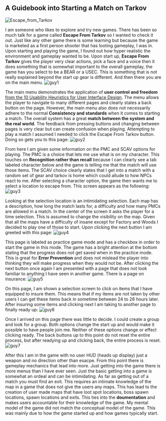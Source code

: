 ## A Guidebook into Starting a Match on Tarkov

![Escape_from_Tarkov](https://github.com/ChicoState/ux-personal-portfolio-Hayat-White/assets/33682739/15201a97-2301-45ee-ad6c-ffb492c62a6d)

I am someone who likes to explore and try new games. There has been so much talk for a game called **Escape From Tarkov** so I wanted to check it out. Just like any other game there is some learning but because the game is marketed as a first person shooter that has looting gameplay, I was in. Upon starting and playing the game, I found out how hyper realistic the environment and gameplay wanted to be.
Upon start up, **Escape From Tarkov** gives the player very clear actions, pick a face and a voice then it does something that is somewhat important to the overall gameplay, the game has you select to be a BEAR or a USEC. This is something that is not really explained beyond the start up gear is different. And then there you are on the main menu. 
![guy1](https://github.com/ChicoState/ux-personal-portfolio-Hayat-White/assets/33682739/0c8d28fa-3283-40a9-bca0-b18cc4ecf192)

The main menu demonstrates the application of **user control and freedom** [from the 10 Usability Heuristics for User Interface Design](https://www.nngroup.com/articles/ten-usability-heuristics/). The menu allows the player to navigate to many different pages and clearly states a back button on the page. However, the main menu also does not necessarily adhere to the normal **Consistency and standards** when it comes to starting a match. The overall system has a great **match between the system and the real world**. The feedback from pressing buttons and changing between pages is very clear but can create confusion when playing. Attempting to play a match I assumed I needed to click the Escape From Tarkov button. Doing so gets you to this page:
![guy2](https://github.com/ChicoState/ux-personal-portfolio-Hayat-White/assets/33682739/882a39f0-4575-4908-8684-22e8dd7d2147)

From here I am given some information on the PMC and SCAV options for playing. The PMC is a choice that lets me use what is on my character. This touches on **Recognition rather than recall** because I can clearly see a tab labeled character below and the game is telling me that the match will use those items. The SCAV choice clearly states that I get into a match with a random set of gear and tarkov is home which could allude to how NPCs react to me. After selecting a character option, the game then wants me to select a location to escape from. This screen appears as the following:
![guy3](https://github.com/ChicoState/ux-personal-portfolio-Hayat-White/assets/33682739/ae7384d0-8715-46b8-8078-425afc875cc6)

Looking at the selection location is an intimidating selection. Each map has a description, how long the match lasts for, a difficulty and how many PMCs are allowed in a match. In the center of the screen it asks the player for a time selection. This is assumed to change the visibility on the map. Given that all the maps have a difficulty of insane except for Factory and Woods I decided to play one of those to start. Upon clicking the next button I am greeted with this page:
![guy4](https://github.com/ChicoState/ux-personal-portfolio-Hayat-White/assets/33682739/50427344-f53d-414f-bbc6-780bf9bf604e)

This page is labeled as practice game mode and has a checkbox in order to start the game in this mode. The game has a bright attention at the bottom stating that the progress does not get saved when in the practice mode. This is great for **Error Prevention** and does not mislead the player into thinking they will make progress when they would not be. After clicking the next button once again I am presented with a page that does not look familiar to anything I have seen in another game. There is a page on insurance:
![guy5](https://github.com/ChicoState/ux-personal-portfolio-Hayat-White/assets/33682739/66bb1f1c-14f7-4971-b0a1-243dbcb406b5)

On this page, I am shown a selection screen to click on items that I have equipped to insure them. This means that if my items are not taken by other users I can get these items back in sometime between 24 to 26 hours later. After insuring some items and clicking next I am taking to another page to finally ready up:
![guy6](https://github.com/ChicoState/ux-personal-portfolio-Hayat-White/assets/33682739/26402da1-6fce-4434-9b83-03a7f7564865)

Once I arrived on this page there was little to decide. I could create a group and look for a group. Both options change the start up and would make it possible to have people join me. Neither of these options change or effect clicking ready. The back buttons up to this point do not reset the entire process, but after readying up and clicking back, the entire process is reset. 
![guy7](https://github.com/ChicoState/ux-personal-portfolio-Hayat-White/assets/33682739/ceff5d95-3b2b-468a-aa0e-f408fc19db42)


After this I am in the game with no user HUD (heads up display) just a weapon and no direction other than esacpe. From this point there is gameplay mechanics that lead into more. Just getting into the game there is more menus than I have ever seen. Just the basic getting into a game is somewhat an ordeal and can be intimidating. As far as getting out of a match you must find an exit. This requires an intimate knowledge of the map in a game that does not give the users any maps. This has lead to the creation of user made maps that have loot spot locations, boss spawn locations, spawn locations and exits. This ties into the **doumentation** and makes users accountable for their knowledge of the game. My mental model of the game did not match the conceptual model of the game. This was mainly due to how the game started up and how games typically start.
